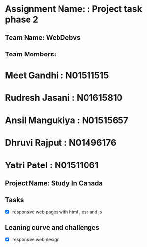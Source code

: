 # Assignment Name: : Project task phase 2

## Team Name: WebDebvs

## Team Members:

# Meet Gandhi :         N01511515
# Rudresh Jasani :      N01615810
# Ansil Mangukiya :     N01515657
# Dhruvi Rajput :       N01496176
# Yatri Patel :         N01511061

## Project Name:  Study In Canada

## Tasks

- [X]  responsive web pages with html , css and js

## Leaning curve and challenges

- [x] responsive web design


